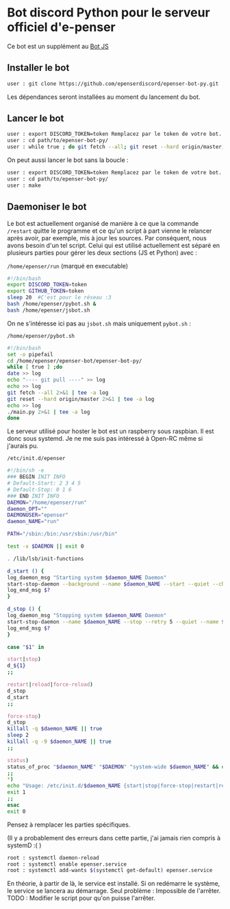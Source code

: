 
Bot discord Python pour le serveur officiel d'e-penser
=
Ce bot est un supplément au [Bot JS](https://github.com/epenserdiscord/epenser-bot)


Installer le bot
-
```BASH
user : git clone https://github.com/epenserdiscord/epenser-bot-py.git
```
Les dépendances seront installées au moment du lancement du bot.

Lancer le bot
-
```BASH
user : export DISCORD_TOKEN=token Remplacez par le token de votre bot.
user : cd path/to/epenser-bot-py/
user : while true ; do git fetch --all; git reset --hard origin/master; make; done
```
On peut aussi lancer le bot sans la boucle :
```BASH
user : export DISCORD_TOKEN=token Remplacez par le token de votre bot.
user : cd path/to/epenser-bot-py/
user : make
```
Daemoniser le bot
-
Le bot est actuellement organisé de manière à ce que la commande `/restart` quitte le programme et ce qu'un script à part vienne le relancer après avoir, par exemple, mis à jour les sources. Par conséquent, nous avons besoin d'un tel script. Celui qui est utilisé actuellement est séparé en plusieurs parties pour gérer les deux sections (JS et Python) avec :

`/home/epenser/run` (marqué en executable) 
```BASH
#!/bin/bash
export DISCORD_TOKEN=token
export GITHUB_TOKEN=token
sleep 20  #C'est pour le réseau :3
bash /home/epenser/pybot.sh &
bash /home/epenser/jsbot.sh
```
On ne s'intéresse ici pas au `jsbot.sh` mais uniquement `pybot.sh` :

`/home/epenser/pybot.sh`
```BASH
#!/bin/bash
set -o pipefail
cd /home/epenser/epenser-bot/epenser-bot-py/
while [ true ] ;do
date >> log
echo "---- git pull ----" >> log
echo >> log
git fetch --all 2>&1 | tee -a log
git reset --hard origin/master 2>&1 | tee -a log
echo >> log
./main.py 2>&1 | tee -a log
done
```
Le serveur utilisé pour hoster le bot est un raspberry sous raspbian. Il est donc sous systemd. Je ne me suis pas intéressé à Open-RC même si j'aurais pu.

`/etc/init.d/epenser`
```BASH
#!/bin/sh -e
### BEGIN INIT INFO
# Default-Start: 2 3 4 5
# Default-Stop: 0 1 6
### END INIT INFO
DAEMON="/home/epenser/run"
daemon_OPT=""
DAEMONUSER="epenser"
daemon_NAME="run"

PATH="/sbin:/bin:/usr/sbin:/usr/bin"

test -x $DAEMON || exit 0

. /lib/lsb/init-functions

d_start () {
log_daemon_msg "Starting system $daemon_NAME Daemon"
start-stop-daemon --background --name $daemon_NAME --start --quiet --chuid $DAEMONUSER --exec $DAEMON -- $daemon_OPT
log_end_msg $?
}

d_stop () {
log_daemon_msg "Stopping system $daemon_NAME Daemon"
start-stop-daemon --name $daemon_NAME --stop --retry 5 --quiet --name $daemon_NAME
log_end_msg $?
}

case "$1" in

start|stop)
d_${1}
;;

restart|reload|force-reload)
d_stop
d_start
;;

force-stop)
d_stop
killall -q $daemon_NAME || true
sleep 2
killall -q -9 $daemon_NAME || true
;;

status)
status_of_proc "$daemon_NAME" "$DAEMON" "system-wide $daemon_NAME" && exit 0 || exit $?
;;
*)
echo "Usage: /etc/init.d/$daemon_NAME {start|stop|force-stop|restart|reload|force-reload|status}"
exit 1
;;
esac
exit 0
```
Pensez à remplacer les parties spécifiques.

(Il y a probablement des erreurs dans cette partie, j'ai jamais rien compris à systemD :( )

```BASH
root : systemctl daemon-reload
root : systemctl enable epenser.service
root : systemctl add-wants $(systemctl get-default) epenser.service
```
En théorie, à partir de là, le service est installé. Si on redémarre le système, le service se lancera au démarrage.
Seul problème : Impossible de l'arrêter.
TODO : Modifier le script pour qu'on puisse l'arrêter.
